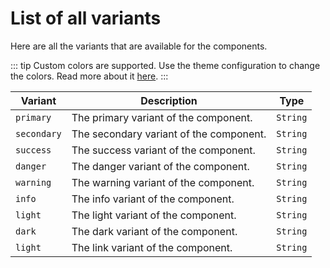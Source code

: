 # List of all variants

Here are all the variants that are available for the components.

::: tip
Custom colors are supported. Use the theme configuration to change the colors. Read more about it [here](/config/theme).
:::

| Variant     | Description                             | Type     |
| ----------- | --------------------------------------- | -------- |
| `primary`   | The primary variant of the component.   | `String` |
| `secondary` | The secondary variant of the component. | `String` |
| `success`   | The success variant of the component.   | `String` |
| `danger`    | The danger variant of the component.    | `String` |
| `warning`   | The warning variant of the component.   | `String` |
| `info`      | The info variant of the component.      | `String` |
| `light`     | The light variant of the component.     | `String` |
| `dark`      | The dark variant of the component.      | `String` |
| `light`     | The link variant of the component.      | `String` |

